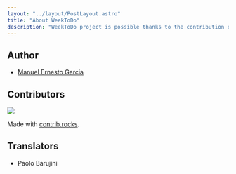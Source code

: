 ```yaml
---
layout: "../layout/PostLayout.astro"
title: "About WeekToDo"
description: "WeekToDo project is possible thanks to the contribution of this awesome people."
---
```


## Author

- [Manuel Ernesto Garcia](https://manuelernestog.github.io)

## Contributors

<a href="https://github.com/manuelernestog/weektodoweb/graphs/contributors">
  <img src="https://contrib.rocks/image?repo=manuelernestog/weektodoweb" />
</a>

Made with [contrib.rocks](https://contrib.rocks).

## Translators

- Paolo Barujini





